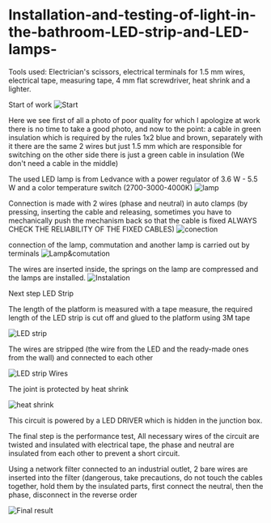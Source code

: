# Installation-and-testing-of-light-in-the-bathroom-LED-strip-and-LED-lamps-

Tools used: 
Electrician's scissors,
electrical terminals for 1.5 mm wires,
electrical tape,
measuring tape,
4 mm flat screwdriver,
heat shrink and a lighter.

Start of work
![Start](1.jpg)

Here we see first of all a photo of poor quality for which I apologize at work there is no time to take a good photo,
and now to the point:
a cable in green insulation which is required by the rules 1x2 blue and brown,
separately with it there are the same 2 wires but just 1.5 mm which are responsible for switching on the other side there is just a green cable in insulation
(We don't need a cable in the middle)

The used LED lamp is from Ledvance with a power regulator of 3.6 W - 5.5 W and a color temperature switch (2700-3000-4000K)
![lamp](2.jpg)

Connection is made with 2 wires (phase and neutral) 
in auto clamps 
(by pressing, inserting the cable and releasing, 
sometimes you have to mechanically push the mechanism back so that the cable is fixed ALWAYS CHECK THE RELIABILITY OF THE FIXED CABLES)
![conection](3.jpg)

connection of the lamp, commutation and another lamp is carried out by terminals
![Lamp&comutation](4.jpg)

The wires are inserted inside, the springs on the lamp are compressed and the lamps are installed.
![Instalation](5.jpg)

Next step LED Strip

The length of the platform is measured with a tape measure,
the required length of the LED strip is cut off and glued to the platform using 3M tape

![LED strip](6.jpg)

The wires are stripped (the wire from the LED and the ready-made ones from the wall) and connected to each other

![LED strip Wires](7.jpg)

The joint is protected by heat shrink

![heat shrink](8.jpg)

This circuit is powered by a LED DRIVER which is hidden in the junction box.

The final step is the performance test,
All necessary wires of the circuit are twisted and insulated with electrical tape, 
the phase and neutral are insulated from each other to prevent a short circuit.

Using a network filter connected to an industrial outlet,
2 bare wires are inserted into the filter (dangerous, take precautions, do not touch the cables together,
hold them by the insulated parts, first connect the neutral, then the phase, disconnect in the reverse order

![Final result](9.jpg)






